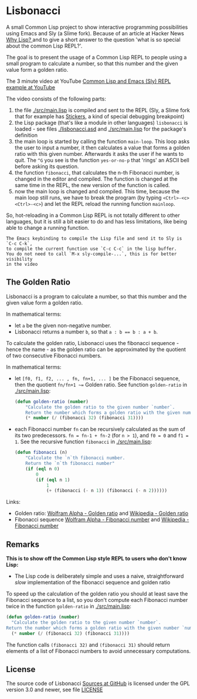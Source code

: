 # Lisbonacci

A small Common Lisp project to show interactive programming possibilities using Emacs and Sly (a Slime fork). Because of an article at Hacker News [Why Lisp? ](https://news.ycombinator.com/item?id=29202021) and to give a short answer to the question 'what is so special about the common Lisp REPL?'.

The goal is to present the usage of a Common Lisp REPL to people using a small program to calculate a number, so that this number and the given value form a golden ratio.

The 3 minute video at YouTube [Common Lisp and Emacs (Sly) REPL example at YouTube](https://www.youtube.com/watch?v=9AyfcGZow34)

The video consists of the following parts:

1. the file [./src/main.lisp](https://github.com/Release-Candidate/Lisbonacci/blob/main/src/main.lisp) is compiled and sent to the REPL (Sly, a Slime fork that for example has [Stickers](https://joaotavora.github.io/sly/#Stickers), a kind of special debugging breakpoint)
2. the Lisp package (that's like a module in other languages) `lisbonacci` is loaded - see files [./lisbonacci.asd](https://github.com/Release-Candidate/Lisbonacci/blob/main/lisbonacci.asd) and [./src/main.lisp](https://github.com/Release-Candidate/Lisbonacci/blob/main/src/main.lisp) for the package's definition
3. the main loop is started by calling the function `main-loop`. This loop asks the user to input a number, it then calculates a value that forms a golden ratio with this given number. Afterwards it asks the user if he wants to quit. The `^G` you see is the function `yes-or-no-p` that 'rings' an ASCII bell before asking its question.
4. the function `fibonacci`, that calculates the n-th Fibonacci number, is changed in the editor and compiled. The function is changed at the same time in the REPL, the new version of the function is called.
5. now the main loop is changed and compiled. This time, because the main loop still runs, we have to break the program (by typing `<Ctrl>-<c> <Ctrl>-<c>`) and let the REPL reload the running function `mainloop`.

So, hot-reloading in a Common Lisp REPL is not totally different to other languages, but it is still a bit easier to do and has less limitations, like being able to change a running function.

    The Emacs keybinding to compile the Lisp file and send it to Sly is `C-c C-k`,
    to compile the current function use `C-c C-c` in the lisp buffer.
    You do not need to call `M-x sly-compile-...`, this is for better visibility
    in the video

## The Golden Ratio

Lisbonacci is a program to calculate a number, so that this number and the given value form a golden ratio.

In mathematical terms:

- let `a` be the given non-negative number.
- Lisbonacci returns a number `b`, so that `a : b == b : a + b`.

To calculate the golden ratio, Lisbonacci uses the fibonacci sequence - hence the name - as the golden ratio can be approximated by the quotient of two consecutive Fibonacci numbers.

In mathematical terms:

- let `[f0, f1, f2, ... , fn, fn+1, ... ]` be the Fibonacci sequence, then the quotient `fn/fn+1 ~=` Golden ratio. See function `golden-ratio` in [./src/main.lisp](https://github.com/Release-Candidate/Lisbonacci/blob/main/src/main.lisp):

    ```lisp
    (defun golden-ratio (number)
        "Calculate the golden ratio to the given number `number`.
        Return the number which forms a golden ratio with the given number `number`."
        (* number (/ (fibonacci 32) (fibonacci 31))))
    ```

- each Fibonacci number `fn` can be recursively calculated as the sum of its two predecessors. `fn = fn-1 + fn-2` (for  `n > 1`), and `f0 = 0` and `f1 = 1`. See the recursive function `fibonacci` in [./src/main.lisp](https://github.com/Release-Candidate/Lisbonacci/blob/main/src/main.lisp):

    ```lisp
    (defun fibonacci (n)
        "Calculate the `n`th fibonacci number.
        Return the `n`th fibonacci number"
        (if (eql n 0)
            0
            (if (eql n 1)
                1
                (+ (fibonacci (- n 1)) (fibonacci (- n 2))))))
    ```

Links:

- Golden ratio: [Wolfram Alpha - Golden ratio](https://mathworld.wolfram.com/GoldenRatio.html) and [Wikipedia - Golden ratio](https://en.wikipedia.org/wiki/Golden_ratio)
- Fibonacci sequence [Wolfram Alpha - Fibonacci number](https://mathworld.wolfram.com/FibonacciNumber.html) and [Wikipedia - Fibonacci number](https://en.wikipedia.org/wiki/Fibonacci_numbers)

## Remarks

**This is to show off the Common Lisp style REPL to users who don't know Lisp:**

- The Lisp code is deliberately simple and uses a naive, straightforward *slow* implementation of the fibonacci sequence and golden ratio

To speed up the calculation of the golden ratio you should at least save the Fibonacci sequence to a list, so you don't compute each Fibonacci number twice in the function `golden-ratio` in [./src/main.lisp](https://github.com/Release-Candidate/Lisbonacci/blob/main/src/main.lisp):

```lisp
(defun golden-ratio (number)
  "Calculate the golden ratio to the given number `number`.
Return the number which forms a golden ratio with the given number `number`."
  (* number (/ (fibonacci 32) (fibonacci 31))))
```

The function calls `(fibonacci 32)` and `(fibonacci 31)` should return elements of a list of Fibonacci numbers to avoid unnecessary computations.

## License

The source code of Lisbonacci [Sources at GitHub](https://github.com/Release-Candidate/Lisbonacci) is licensed under the GPL version 3.0 and newer, see file [LICENSE](https://github.com/Release-Candidate/Lisbonacci/blob/main/LICENSE)
